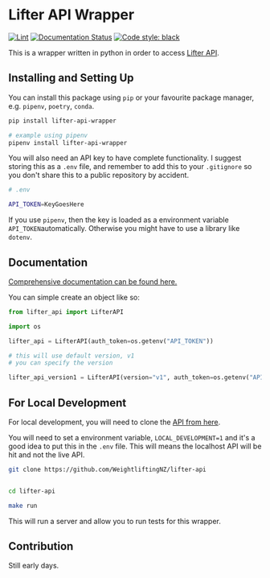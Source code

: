 # Lifter API Wrapper

[![Lint](https://github.com/WeightliftingNZ/lifter-api-wrapper/actions/workflows/lint.yml/badge.svg)](https://github.com/ChristchurchCityWeightlifting/lifter-api-wrapper/actions/workflows/lint.yml)
[![Documentation Status](https://readthedocs.org/projects/lifter-api-wrapper/badge/?version=latest)](https://lifter-api-wrapper.readthedocs.io/en/latest/?badge=latest)
[![Code style: black](https://img.shields.io/badge/code%20style-black-000000.svg)](https://github.com/psf/black)

This is a wrapper written in python in order to access [Lifter API](https://github.com/WeightliftingNZ/lifter-api).

## Installing and Setting Up

You can install this package using `pip` or your favourite package manager, e.g. `pipenv`, `poetry`, `conda`.

```sh
pip install lifter-api-wrapper

# example using pipenv
pipenv install lifter-api-wrapper
```

You will also need an API key to have complete functionality. I suggest storing this as a `.env` file, and remember to add this to your `.gitignore` so you don't share this to a public repository by accident.

```sh
# .env

API_TOKEN=KeyGoesHere
```

If you use `pipenv`, then the key is loaded as a environment variable `API_TOKEN`automatically. Otherwise you might have to use a library like `dotenv`.

## Documentation

[Comprehensive documentation can be found here.](https://lifter-api-wrapper.readthedocs.io/en/latest/)

You can simple create an object like so:

```python
from lifter_api import LifterAPI

import os

lifter_api = LifterAPI(auth_token=os.getenv("API_TOKEN"))

# this will use default version, v1
# you can specify the version

lifter_api_version1 = LifterAPI(version="v1", auth_token=os.getenv("API_TOKEN"))
```

## For Local Development

For local development, you will need to clone the [API from here](https://github.com/ChristchurchCityWeightlifting/lifter-api).

You will need to set a environment variable, `LOCAL_DEVELOPMENT=1` and it's a good idea to put this in the `.env` file. This will means the localhost API will be hit and not the live API.

```bash
git clone https://github.com/WeightliftingNZ/lifter-api


cd lifter-api

make run
```

This will run a server and allow you to run tests for this wrapper.

## Contribution

Still early days.
